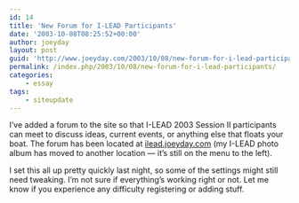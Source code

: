 ```yaml
---
id: 14
title: 'New Forum for I-LEAD Participants'
date: '2003-10-08T08:25:52+00:00'
author: joeyday
layout: post
guid: 'http://www.joeyday.com/2003/10/08/new-forum-for-i-lead-participants'
permalink: /index.php/2003/10/08/new-forum-for-i-lead-participants/
categories:
    - essay
tags:
    - siteupdate
---
```


I’ve added a forum to the site so that I-LEAD 2003 Session II participants can meet to discuss ideas, current events, or anything else that floats your boat. The forum has been located at [ilead.joeyday.com](http://ilead.joeyday.com) (my I-LEAD photo album has moved to another location — it’s still on the menu to the left).

I set this all up pretty quickly last night, so some of the settings might still need tweaking. I’m not sure if everything’s working right or not. Let me know if you experience any difficulty registering or adding stuff.